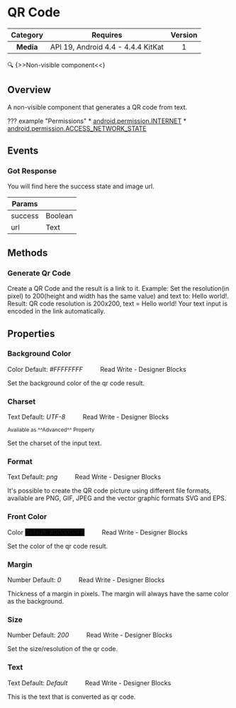 # QR Code

| Category | Requires | Version |
|:--------:|:-------:|:--------:|
|**Media**|<span class="chip chip-any">API 19, Android 4.4 - 4.4.4 KitKat</span>|<span class="chip chip-number">1</span>|

:mag: {>>Non-visible component<<}

## Overview

A non-visible component that generates a QR code from text.

??? example "Permissions"
    * [android.permission.INTERNET](https://developer.android.com/reference/android/Manifest.permission.html#INTERNET)
    * [android.permission.ACCESS_NETWORK_STATE](https://developer.android.com/reference/android/Manifest.permission.html#ACCESS_NETWORK_STATE)


## Events

### Got Response

You will find here the success state and image url.

<div class="block" ai2-block="event" not-rendered="true" value="%7B%22componentName%22:%20%22QR%20Code%22,%20%22name%22:%20%22Got%20Response%22,%20%22params%22:%20%5B%22success%22,%20%22url%22%5D%7D"></div>

| Params | []() |
|--------|------|
|success|<span class="chip chip-boolean">Boolean</span>|
|url|<span class="chip chip-text">Text</span>|


## Methods

### Generate Qr Code

Create a QR Code and the result is a link to it. Example: Set the resolution(in pixel) to 200(height and width has the same value) and text to: Hello world!. Result: QR code resolution is 200x200, text = Hello world! Your text input is encoded in the link automatically.

<div class="block" ai2-block="method" not-rendered="true" value="%7B%22componentName%22:%20%22QR%20Code%22,%20%22name%22:%20%22Generate%20Qr%20Code%22,%20%22output%22:%20false,%20%22params%22:%20%5B%5D%7D"></div>


## Properties

### Background Color

<span class="chip chip-color">Color</span><span style="user-select: none;">&nbsp;</span><span class="chip chip-color" style="background-color: #FFFFFF;">Default: <i>#FFFFFFFF</i></span><span style="user-select: none;">&nbsp;&nbsp;&nbsp;&nbsp;&nbsp;&nbsp;&nbsp;&nbsp;&nbsp;&nbsp;</span><span class="chip chip-rw">Read</span><span style="user-select: none;">&nbsp;</span><span class="chip chip-rw">Write</span><span style="user-select: none;">&nbsp;</span>-<span style="user-select: none;">&nbsp;</span><span class="chip chip-bd">Designer</span><span style="user-select: none;">&nbsp;</span><span class="chip chip-bd">Blocks</span><span style="user-select: none;">&nbsp;</span>

Set the background color of the qr code result.

<div class="block" ai2-block="property" not-rendered="true" value="%7B%22componentName%22:%20%22QR%20Code%22,%20%22name%22:%20%22Background%20Color%22,%20%22getter%22:%20true%7D"></div>
<div class="block" ai2-block="property" not-rendered="true" value="%7B%22componentName%22:%20%22QR%20Code%22,%20%22name%22:%20%22Background%20Color%22,%20%22getter%22:%20false%7D"></div>


### Charset

<span class="chip chip-text">Text</span><span style="user-select: none;">&nbsp;</span><span class="chip chip-text">Default: <i>UTF-8</i></span><span style="user-select: none;">&nbsp;&nbsp;&nbsp;&nbsp;&nbsp;&nbsp;&nbsp;&nbsp;&nbsp;&nbsp;</span><span class="chip chip-rw">Read</span><span style="user-select: none;">&nbsp;</span><span class="chip chip-rw">Write</span><span style="user-select: none;">&nbsp;</span>-<span style="user-select: none;">&nbsp;</span><span class="chip chip-bd">Designer</span><span style="user-select: none;">&nbsp;</span><span class="chip chip-bd">Blocks</span><span style="user-select: none;">&nbsp;</span>

<small>Available as ^^Advanced^^ Property</small>

Set the charset of the input text.

<div class="block" ai2-block="property" not-rendered="true" value="%7B%22componentName%22:%20%22QR%20Code%22,%20%22name%22:%20%22Charset%22,%20%22getter%22:%20true%7D"></div>
<div class="block" ai2-block="property" not-rendered="true" value="%7B%22componentName%22:%20%22QR%20Code%22,%20%22name%22:%20%22Charset%22,%20%22getter%22:%20false%7D"></div>


### Format

<span class="chip chip-text">Text</span><span style="user-select: none;">&nbsp;</span><span class="chip chip-text">Default: <i>png</i></span><span style="user-select: none;">&nbsp;&nbsp;&nbsp;&nbsp;&nbsp;&nbsp;&nbsp;&nbsp;&nbsp;&nbsp;</span><span class="chip chip-rw">Read</span><span style="user-select: none;">&nbsp;</span><span class="chip chip-rw">Write</span><span style="user-select: none;">&nbsp;</span>-<span style="user-select: none;">&nbsp;</span><span class="chip chip-bd">Designer</span><span style="user-select: none;">&nbsp;</span><span class="chip chip-bd">Blocks</span><span style="user-select: none;">&nbsp;</span>

It's possible to create the QR code picture using different file formats, available are PNG, GIF, JPEG and the vector graphic formats SVG and EPS.

<div class="block" ai2-block="property" not-rendered="true" value="%7B%22componentName%22:%20%22QR%20Code%22,%20%22name%22:%20%22Format%22,%20%22getter%22:%20true%7D"></div>
<div class="block" ai2-block="property" not-rendered="true" value="%7B%22componentName%22:%20%22QR%20Code%22,%20%22name%22:%20%22Format%22,%20%22getter%22:%20false%7D"></div>


### Front Color

<span class="chip chip-color">Color</span><span style="user-select: none;">&nbsp;</span><span class="chip chip-color" style="background-color: #000000;">Default: <i>#000000FF</i></span><span style="user-select: none;">&nbsp;&nbsp;&nbsp;&nbsp;&nbsp;&nbsp;&nbsp;&nbsp;&nbsp;&nbsp;</span><span class="chip chip-rw">Read</span><span style="user-select: none;">&nbsp;</span><span class="chip chip-rw">Write</span><span style="user-select: none;">&nbsp;</span>-<span style="user-select: none;">&nbsp;</span><span class="chip chip-bd">Designer</span><span style="user-select: none;">&nbsp;</span><span class="chip chip-bd">Blocks</span><span style="user-select: none;">&nbsp;</span>

Set the color of the qr code result.

<div class="block" ai2-block="property" not-rendered="true" value="%7B%22componentName%22:%20%22QR%20Code%22,%20%22name%22:%20%22Front%20Color%22,%20%22getter%22:%20true%7D"></div>
<div class="block" ai2-block="property" not-rendered="true" value="%7B%22componentName%22:%20%22QR%20Code%22,%20%22name%22:%20%22Front%20Color%22,%20%22getter%22:%20false%7D"></div>


### Margin

<span class="chip chip-number">Number</span><span style="user-select: none;">&nbsp;</span><span class="chip chip-number">Default: <i>0</i></span><span style="user-select: none;">&nbsp;&nbsp;&nbsp;&nbsp;&nbsp;&nbsp;&nbsp;&nbsp;&nbsp;&nbsp;</span><span class="chip chip-rw">Read</span><span style="user-select: none;">&nbsp;</span><span class="chip chip-rw">Write</span><span style="user-select: none;">&nbsp;</span>-<span style="user-select: none;">&nbsp;</span><span class="chip chip-bd">Designer</span><span style="user-select: none;">&nbsp;</span><span class="chip chip-bd">Blocks</span><span style="user-select: none;">&nbsp;</span>

Thickness of a margin in pixels. The margin will always have the same color as the background.

<div class="block" ai2-block="property" not-rendered="true" value="%7B%22componentName%22:%20%22QR%20Code%22,%20%22name%22:%20%22Margin%22,%20%22getter%22:%20true%7D"></div>
<div class="block" ai2-block="property" not-rendered="true" value="%7B%22componentName%22:%20%22QR%20Code%22,%20%22name%22:%20%22Margin%22,%20%22getter%22:%20false%7D"></div>


### Size

<span class="chip chip-number">Number</span><span style="user-select: none;">&nbsp;</span><span class="chip chip-number">Default: <i>200</i></span><span style="user-select: none;">&nbsp;&nbsp;&nbsp;&nbsp;&nbsp;&nbsp;&nbsp;&nbsp;&nbsp;&nbsp;</span><span class="chip chip-rw">Read</span><span style="user-select: none;">&nbsp;</span><span class="chip chip-rw">Write</span><span style="user-select: none;">&nbsp;</span>-<span style="user-select: none;">&nbsp;</span><span class="chip chip-bd">Designer</span><span style="user-select: none;">&nbsp;</span><span class="chip chip-bd">Blocks</span><span style="user-select: none;">&nbsp;</span>

Set the size/resolution of the qr code.

<div class="block" ai2-block="property" not-rendered="true" value="%7B%22componentName%22:%20%22QR%20Code%22,%20%22name%22:%20%22Size%22,%20%22getter%22:%20true%7D"></div>
<div class="block" ai2-block="property" not-rendered="true" value="%7B%22componentName%22:%20%22QR%20Code%22,%20%22name%22:%20%22Size%22,%20%22getter%22:%20false%7D"></div>


### Text

<span class="chip chip-text">Text</span><span style="user-select: none;">&nbsp;</span><span class="chip chip-text">Default: <i>Default</i></span><span style="user-select: none;">&nbsp;&nbsp;&nbsp;&nbsp;&nbsp;&nbsp;&nbsp;&nbsp;&nbsp;&nbsp;</span><span class="chip chip-rw">Read</span><span style="user-select: none;">&nbsp;</span><span class="chip chip-rw">Write</span><span style="user-select: none;">&nbsp;</span>-<span style="user-select: none;">&nbsp;</span><span class="chip chip-bd">Designer</span><span style="user-select: none;">&nbsp;</span><span class="chip chip-bd">Blocks</span><span style="user-select: none;">&nbsp;</span>

This is the text that is converted as qr code.

<div class="block" ai2-block="property" not-rendered="true" value="%7B%22componentName%22:%20%22QR%20Code%22,%20%22name%22:%20%22Text%22,%20%22getter%22:%20true%7D"></div>
<div class="block" ai2-block="property" not-rendered="true" value="%7B%22componentName%22:%20%22QR%20Code%22,%20%22name%22:%20%22Text%22,%20%22getter%22:%20false%7D"></div>
